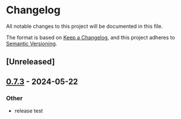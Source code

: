 # Changelog
All notable changes to this project will be documented in this file.

The format is based on [Keep a Changelog](https://keepachangelog.com/en/1.0.0/),
and this project adheres to [Semantic Versioning](https://semver.org/spec/v2.0.0.html).

## [Unreleased]

## [0.7.3](https://github.com/vhdirk/dash7-rs/compare/dash7-v0.7.2...dash7-v0.7.3) - 2024-05-22

### Other
- release test
